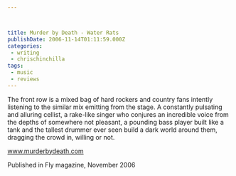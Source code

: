 ```yaml
---



title: Murder by Death - Water Rats
publishDate: 2006-11-14T01:11:59.000Z
categories:
 - writing
 - chrischinchilla
tags: 
 - music 
 - reviews
---
```


The front row is a mixed bag of hard rockers and country fans intently listening to the similar mix emitting from the stage. A constantly pulsating and alluring cellist, a rake-like singer who conjures an incredible voice from the depths of somewhere not pleasant, a pounding bass player built like a tank and the tallest drummer ever seen build a dark world around them, dragging the crowd in, willing or not.

<a href='https://www.murderbydeath.com' target='_blank'>www.murderbydeath.com</a>

Published in Fly magazine, November 2006
